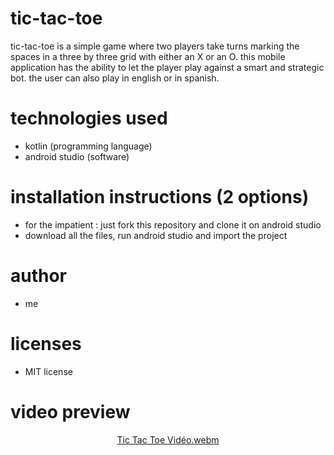 # tic-tac-toe
tic-tac-toe is a simple game where two players take turns marking the spaces in a three by three grid with either an X or an O.
this mobile application has the ability to let the player play against a smart and strategic bot. the user can also play in english or in spanish.

# technologies used
- kotlin (programming language)
- android studio (software)

# installation instructions (2 options)
- for the impatient : just fork this repository and clone it on android studio
- download all the files, run android studio and import the project

# author
- me

# licenses
- MIT license

# video preview
<div align="center">

  
  [Tic Tac Toe Vidéo.webm](https://github.com/user-attachments/assets/edd4d6ed-8198-4b1e-997e-361eb9faaaa2)

  
</div>
